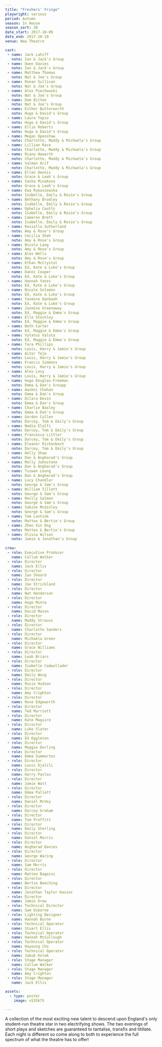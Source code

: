 ```yaml
---
title: "Freshers' Fringe"
playwright: various
period: Autumn
season: In House
season_sort: 30
date_start: 2017-10-09
date_end: 2017-10-10
venue: New Theatre

cast:
 - name: Jack Lahiff
   note: Ian & Jack's Group
 - name: Owen Davies
   note: Ian & Jack's Group
 - name: Matthew Thomas
   note: Nat & Joe's Group
 - name: Ronan Sullivan
   note: Nat & Joe's Group
 - name: Alex Piechowski
   note: Nat & Joe's Group
 - name: Dom Bitten
   note: Nat & Joe's Group
 - name: Esther Butterworth
   note: Hugo & David's Group
 - name: Laura Tapio
   note: Hugo & David's Group
 - name: Ellie Roberts
   note: Hugo & David's Group
 - name: Megan Openshaw
   note: Charlotte, Maddy & Michaela's Group
 - name: Lillian Race
   note: Charlotte, Maddy & Michaela's Group
 - name: Riana Howarth
   note: Charlotte, Maddy & Michaela's Group
 - name: Salman Arif
   note: Charlotte, Maddy & Michaela's Group
 - name: Ellen Dennis
   note: Grace & Leah's Group
 - name: Sasha Minakova
   note: Grace & Leah's Group
 - name: Ewa Rubaszewska
   note: Isabelle, Emily & Rosie's Group
 - name: Bethany Bradley
   note: Isabelle, Emily & Rosie's Group
 - name: Ophelia Coutts
   note: Isabelle, Emily & Rosie's Group
 - name: Cameron Brett
   note: Isabelle, Emily & Rosie's Group
 - name: Rosiella Sutherland
   note: Amy & Rose's Group
 - name: Cecilia Shah
   note: Amy & Rose's Group
 - name: Nicola Lang
   note: Amy & Rose's Group
 - name: Alex Wells
   note: Amy & Rose's Group
 - name: Ethan McCrystal
   note: Ed, Kate & Luke's Group
 - name: Danni Cooper
   note: Ed, Kate & Luke's Group
 - name: Hannah Yates
   note: Ed, Kate & Luke's Group
 - name: Nicole Solomon
   note: Ed, Kate & Luke's Group
 - name: Yasmine Dankwah
   note: Ed, Kate & Luke's Group
 - name: Jazmine Greenaway
   note: Ed, Maggie & Emma's Group
 - name: Elle Stockley
   note: Ed, Maggie & Emma's Group
 - name: Beth Carter
   note: Ed, Maggie & Emma's Group
 - name: Vytatus Valuta
   note: Ed, Maggie & Emma's Group
 - name: Tara Phillips
   note: Louis, Harry & Jamie's Group
 - name: Aitor Tejo
   note: Louis, Harry & Jamie's Group
 - name: Francis Simmons
   note: Louis, Harry & Jamie's Group
 - name: Alex Levy
   note: Louis, Harry & Jamie's Group
 - name: Hugo Douglas-Freeman
   note: Emma & Dan's Groupp
 - name: Aashni Chohan
   note: Emma & Dan's Group
 - name: Dilara Devin
   note: Emma & Dan's Group
 - name: Charlie Basley
   note: Emma & Dan's Group
 - name: Gordon Cullen
   note: Darcey, Tom & Emily's Group
 - name: Nadia Elalfi
   note: Darcey, Tom & Emily's Group
 - name: Francesca Littler
   note: Darcey, Tom & Emily's Group
 - name: Eleanor Rickenbach
   note: Darcey, Tom & Emily's Group
 - name: Holly Shaw
   note: Dan & Angharad's Group
 - name: Molly Johnstone
   note: Dan & Angharad's Group
 - name: Tszwan Leung
   note: Dan & Angharad's Group
 - name: Lucy Chandler
   note: George & Sam's Group
 - name: William Tillett
   note: George & Sam's Group
 - name: Reilly Salmon
   note: George & Sam's Group
 - name: Sabine McGinley
   note: George & Sam's Group
 - name: Tom Lantink
   note: Matteo & Bertie's Group
 - name: Zhen Xin Ong
   note: Matteo & Bertie's Group
 - name: Olivia Wilson
   note: Jamie & Jonathan's Group
      
crew:
 - role: Executive Producer
   name: Callum Walker
 - role: Director
   name: Jack Ellis
 - role: Director
   name: Ian Sheard
 - role: Director
   name: Joe Strickland
 - role: Director
   name: Nat Henderson
 - role: Director
   name: Hugo Minta
 - role: Director
   name: David Mason
 - role: Director
   name: Maddy Strauss
 - role: Director
   name: Charlotte Sanders
 - role: Director
   name: Michaela Green
 - role: Director
   name: Grace Williams
 - role: Director
   name: Leah Briars
 - role: Director
   name: Isabelle Cadwallader
 - role: Director
   name: Emily Wong
 - role: Director
   name: Rosie Hudson
 - role: Director
   name: Amy Crighton
 - role: Director
   name: Rose Edgeworth
 - role: Director
   name: Ted Marriott
 - role: Director
   name: Kate Maguire
 - role: Director
   name: Luke Slater
 - role: Director
   name: Ed Eggleton
 - role: Director
   name: Maggie Dorling
 - role: Director
   name: Emma Summerton
 - role: Director
   name: Louis Djalili
 - role: Director
   name: Harry Pavlou
 - role: Director
   name: Jamie Watt
 - role: Director
   name: Emma Pallett
 - role: Director
   name: Daniel McVey
 - role: Director
   name: Darcey Graham
 - role: Director
   name: Tom Proffitt
 - role: Director
   name: Emily Sterling
 - role: Director
   name: Daniel Morris
 - role: Director
   name: Angharad Davies
 - role: Director
   name: George Waring
 - role: Director
   name: Sam Morris
 - role: Director
   name: Matteo Bagaini
 - role: Director
   name: Bertie Beeching
 - role: Director
   name: Jonathan Taylor Davies
 - role: Director
   name: Jamie Drew
 - role: Technical Director
   name: Sam Osborne
 - role: Lighting Designer
   name: Hannah Burne
 - role: Technical Operator
   name: Stuart Ellis
 - role: Technical Operator
   name: Hannah McCullough
 - role: Technical Operator
   name: Hayoung Cho
 - role: Technical Operator
   name: Jakub Kolek
 - role: Stage Manager
   name: Callum Walker
 - role: Stage Manager
   name: Amy Crighton
 - role: Stage Manager
   name: Jack Ellis

assets:
  - type: poster
    image: vS3Sk7X

---
```



A collection of the most exciting new talent to descend upon England's only student-run theatre star in two electrifying shows. The two evenings of short plays and sketches are guaranteed to tantalise, transfix and titillate. Each night is different so come along to both to experience the full spectrum of what the theatre has to offer!
